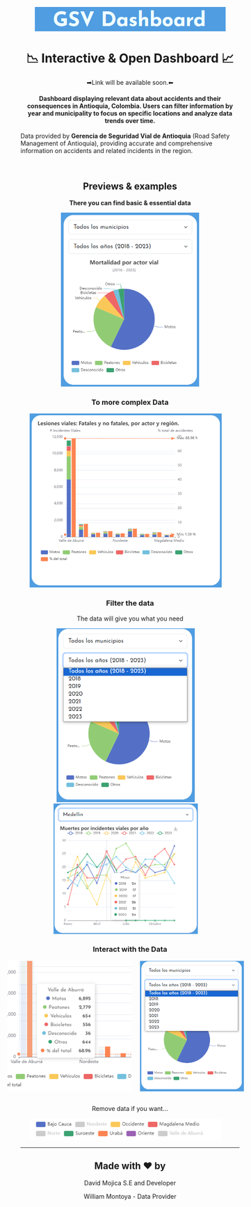 <p align="center"> <img src="resources/readmeResx/titleImg.png"> </p>
<h1 align="center">📉 Interactive & Open Dashboard 📈 </h1>

<p align="center">➡Link will be available soon.⬅</p>
<h4 align="center">Dashboard displaying relevant data about accidents and their consequences in Antioquia, Colombia. Users can filter information by year and municipality to focus on specific locations and analyze data trends over time. </h4>
<p>Data provided by <b>Gerencia de Seguridad Vial de Antioquia</b> (Road Safety Management of Antioquia), providing accurate and comprehensive information on accidents and related incidents in the region.</p>
<br>
<h2 align="center">Previews & examples</h2>
<p align="center"><b>There you can find basic & essential data</b></p>
<p align="center"><img src="resources/readmeResx/c1.png" height="400" style="margin-left: 0px;"><p>

<h3 align="center">To more complex Data</h3>
<p align="center"> <img src="resources/readmeResx/b2.png" height="400" style="margin-left: 0px; margin-right: 20px;"> <p>


<h3 align="center">Filter the data</h3>
<p align="center">The data will give you what you need</p>
<p align="center">
<img src="resources/readmeResx/c4.png" height="400" style="margin-left: 0px; margin-right: 20px;">
<img src="resources/readmeResx/c5.png" height="300" style="margin-left: 0px; margin-right: 20px;">
</p>

<h3 align="center">Interact with the Data</h3>
<div style="display: flex; justify-content: center; align-items: center;">
  <img src="resources/readmeResx/c6.png" height="300" style="margin-left: 0px; margin-right: 20px;">
  <img src="resources/readmeResx/c4.png" height="300" style="margin-left: 0px; margin-right: 20px;">
  <br>
</div>
<br>
<p align="center"> Remove data if you want...</p>
<p align="center">
  <img src="resources/readmeResx/c8.png" height="50" style="margin-left: 0px; margin-right: 20px;">
</p>
<hr>
<h2 align="center">Made with ♥ by</h2>
<p align="Center">David Mojica S.E and Developer</p>
<p align="Center">William Montoya - Data Provider</p>